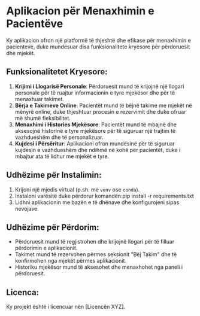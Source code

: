 # Aplikacion për Menaxhimin e Pacientëve

Ky aplikacion ofron një platformë të thjeshtë dhe efikase për menaxhimin e pacienteve, duke mundësuar disa funksionalitete kryesore për përdoruesit dhe mjekët.

## Funksionalitetet Kryesore:
1. **Krijimi i Llogarisë Personale**: Përdoruesit mund të krijojnë një llogari personale për të ruajtur informacionin e tyre mjekësor dhe për të menaxhuar takimet.
2. **Bërja e Takimeve Online**: Pacientët mund të bëjnë takime me mjekët në mënyrë online, duke thjeshtuar procesin e rezervimit dhe duke ofruar më shumë fleksibilitet.
3. **Menaxhimi i Histories Mjekësore**: Pacientët mund të mbajnë dhe aksesojnë historinë e tyre mjekësore për të siguruar një trajtim të vazhdueshëm dhe të personalizuar.
4. **Kujdesi i Përsëritur**: Aplikacioni ofron mundësinë për të siguruar kujdesin e vazhdueshëm dhe ndihmë në kohë për pacientët, duke i mbajtur ata të lidhur me mjekët e tyre.

## Udhëzime për Instalimin:
1. Krijoni një mjedis virtual (p.sh. me `venv` ose `conda`).
2. Instaloni varësitë duke përdorur komandën:pip install -r requirements.txt
3. Lidhni aplikacionin me bazën e të dhënave dhe konfigurojeni sipas nevojave.

## Udhëzime për Përdorim:
- Përdoruesit mund të regjistrohen dhe krijojnë llogari për të filluar përdorimin e aplikacionit.
- Takimet mund të rezervohen përmes seksionit "Bëj Takim" dhe të konfirmohen nga mjekët përmes aplikacionit.
- Historiku mjekësor mund të aksesohet dhe menaxhohet nga paneli i përdoruesit.

## Licenca:
Ky projekt është i licencuar nën [Licencën XYZ].
